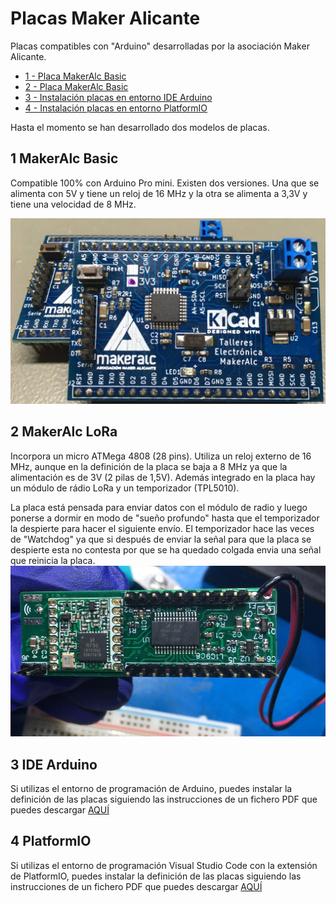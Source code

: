 # Placas Maker Alicante

Placas compatibles con "Arduino" desarrolladas por la asociación Maker Alicante.

- [1 - Placa MakerAlc Basic](#1-MakerAlc-Basic)
- [2 - Placa MakerAlc Basic](#2-MakerAlc-LoRa)
- [3 - Instalación placas en entorno IDE Arduino](#3-IDE-Arduino)
- [4 - Instalación placas en entorno PlatformIO](#4-Platformio)

Hasta el momento se han desarrollado dos modelos de placas. 

## 1 MakerAlc Basic

Compatible 100% con Arduino Pro mini. Existen dos versiones. Una que se alimenta con 5V y tiene un reloj de 16 MHz y la otra se alimenta a 3,3V y tiene una velocidad de 8 MHz.

![MarAlc Basic](https://github.com/AsociacionMakerAlicante/PlacasMaker/blob/main/Fotos/MakAlc_Basic.jpg)


## 2 MakerAlc LoRa

Incorpora un micro ATMega 4808 (28 pins). Utiliza un reloj externo de 16 MHz, aunque en la definición de la placa se baja a 8 MHz ya que la alimentación es de 3V (2 pilas de 1,5V). 
Además integrado en la placa hay un módulo de rádio LoRa y un temporizador (TPL5010).

La placa está pensada para enviar datos con el módulo de radio y luego ponerse a dormir en modo de "sueño profundo" hasta que el temporizador la despierte para hacer el siguiente envío.
El temporizador hace las veces de "Watchdog" ya que si después de enviar la señal para que la placa se despierte esta no contesta por que se ha quedado colgada envia una señal que reinicia la placa.
![MarAlc Basic](https://github.com/AsociacionMakerAlicante/PlacasMaker/blob/main/Fotos/MakAlc_LoRa.jpg)

## 3 IDE Arduino
Si utilizas el entorno de programación de Arduino, puedes instalar la definición de las placas siguiendo 
las instrucciones de un fichero PDF que puedes descargar [AQUÍ](https://github.com/AsociacionMakerAlicante/PlacasMaker/raw/main/Instalacion%20nuevas%20placas%20(MakerAlc).pdf)


## 4 PlatformIO
Si utilizas el entorno de programación Visual Studio Code con la extensión de PlatformIO, puedes instalar la definición de las placas siguiendo 
las instrucciones de un fichero PDF que puedes descargar [AQUÍ](https://github.com/AsociacionMakerAlicante/PlacasMaker/raw/main/Instalacion%20nuevas%20placas%20(MakerAlc).pdf)
